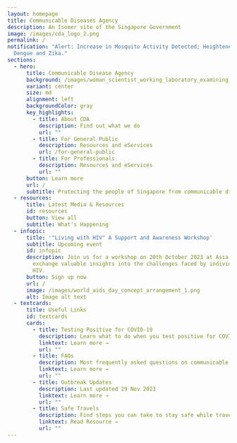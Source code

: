 ```yaml
---
layout: homepage
title: Communicable Diseases Agency
description: An Isomer site of the Singapore Government
image: /images/cda_logo_2.png
permalink: /
notification: "Alert: Increase in Mosquito Activity Detected; Heightened Risk of
  Dengue and Zika."
sections:
  - hero:
      title: Communicable Disease Agency
      background: /images/woman_scientist_working_laboratory_examining_biochemistry_sample_test_tube_science_technology_research_development_study_concept.png
      variant: center
      size: md
      alignment: left
      backgroundColor: gray
      key_highlights:
        - title: About CDA
          description: Find out what we do
          url: ""
        - title: For General Public
          description: Resources and eServices
          url: /for-general-public
        - title: For Professionals
          description: Resources and eServices
          url: ""
      button: Learn more
      url: /
      subtitle: Protecting the people of Singapore from communicable diseases.
  - resources:
      title: Latest Media & Resources
      id: resources
      button: View all
      subtitle: What's Happening
  - infopic:
      title: '"Living with HIV" A Support and Awareness Workshop'
      subtitle: Upcoming event
      id: infopic
      description: Join us for a workshop on 20th October 2023 at Asia Square to
        exchange valuable insights into the challenges faced by individuals with
        HIV.
      button: Sign up now
      url: /
      image: /images/world_aids_day_concept_arrangement_1.png
      alt: Image alt text
  - textcards:
      title: Useful Links
      id: textcards
      cards:
        - title: Testing Positive for COVID-19
          description: Learn what to do when you test positive for COVID-19
          linktext: Learn more →
          url: ""
        - title: FAQs
          description: Most frequently asked questions on communicable diseases
          linktext: Learn more →
          url: ""
        - title: Outbreak Updates
          description: Last updated 29 Nov 2023
          linktext: Learn more →
          url: ""
        - title: Safe Travels
          description: Find steps you can take to stay safe while travelling
          linktext: Read Resource →
          url: ""
---
```

